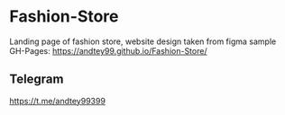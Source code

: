 # Fashion-Store
Landing page of fashion store, website design taken from figma sample
GH-Pages: https://andtey99.github.io/Fashion-Store/

## Telegram
https://t.me/andtey99399
